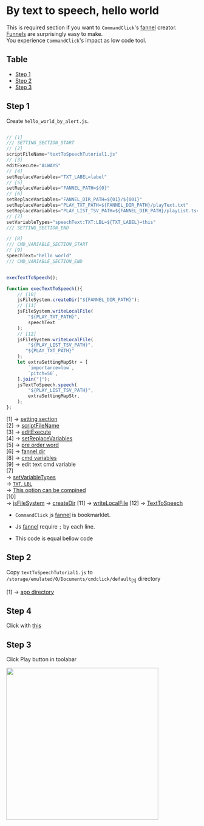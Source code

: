 # By text to speech, hello world

This is required section if you want to `CommandClick`'s [fannel](https://github.com/puutaro/commandclick-repository/blob/master/README.md#commandclick-repository) creator.    
[Funnels](https://github.com/puutaro/commandclick-repository/blob/master/README.md#commandclick-repository) are surprisingly easy to make.  
You experience `CommandClick`'s impact as low code tool.  


Table
-----------------

* [Step 1](#step-1)
* [Step 2](#step-2)
* [Step 3](#step-3)

## Step 1

Create `hello_world_by_alert.js`.  

```js.js

// [1]
/// SETTING_SECTION_START
// [2]
scriptFileName="textToSpeechTutorial1.js"
// [3]
editExecute="ALWAYS"
// [4]
setReplaceVariables="TXT_LABEL=label"
// [5]
setReplaceVariables="FANNEL_PATH=${0}"
// [6]
setReplaceVariables="FANNEL_DIR_PATH=${01}/${001}"
setReplaceVariables="PLAY_TXT_PATH=${FANNEL_DIR_PATH}/playText.txt"
setReplaceVariables="PLAY_LIST_TSV_PATH=${FANNEL_DIR_PATH}/playList.tsv"
// [7]
setVariableTypes="speechText:TXT:LBL=${TXT_LABEL}=this" 
/// SETTING_SECTION_END

// [8]
/// CMD_VARIABLE_SECTION_START
// [9]
speechText="hello world"
/// CMD_VARIABLE_SECTION_END


execTextToSpeech();

function execTextToSpeech(){
    // [10]
    jsFileSystem.createDir("${FANNEL_DIR_PATH}");
    // [11]
    jsFileSystem.writeLocalFile(
        "${PLAY_TXT_PATH}",
        speechText
    );
    // [12]
    jsFileSystem.writeLocalFile(
        "${PLAY_LIST_TSV_PATH}",
       "${PLAY_TXT_PATH}"
    );
    let extraSettingMapStr = [
        `importance=low`,
        `pitch=50`,
    ].join("|");
    jsTextToSpeech.speech(
        "${PLAY_LIST_TSV_PATH}",
        extraSettingMapStr,
    );
};

```


[1] -> [setting section](https://github.com/puutaro/CommandClick/blob/master/md/developer/setting_variables.md#scriptfilename)  
[2] -> [scriptFileName](https://github.com/puutaro/CommandClick/blob/master/md/developer/setting_variables.md#scriptfilename)  
[3] -> [editExecute](https://github.com/puutaro/CommandClick/blob/master/md/developer/setting_variables.md#editexecute)  
[4] -> [setReplaceVariables](https://github.com/puutaro/CommandClick/blob/master/md/developer/set_replace_variables.md#overview)  
[5] -> [pre order word](https://github.com/puutaro/CommandClick/blob/master/md/developer/js_pre_reserved_word.md)  
[6]
-> [fannel dir](https://github.com/puutaro/CommandClick/blob/master/md/developer/directory_structure.md#fannel_dir)  
[8] -> [cmd variables](https://github.com/puutaro/CommandClick/blob/master/DEVELOPER.md#cmd-variables)  
[9] -> edit text cmd variable  
[7]  
-> [setVariableTypes](https://github.com/puutaro/CommandClick/blob/master/md/developer/set_variable_types.md#overview)  
-> [`TXT`, `LBL`](https://github.com/puutaro/CommandClick/blob/master/md/developer/set_variable_types.md#setvariabletypes-options-table)  
-> [This option can be compined](https://github.com/puutaro/CommandClick/blob/master/md/developer/set_variable_types.md#this-option-can-be-combined)  
[10]  
-> [jsFileSystem](https://github.com/puutaro/CommandClick/blob/master/md/developer/js_interface/jsFileSystem.md)
-> [createDir](https://github.com/puutaro/CommandClick/blob/master/md/developer/js_interface/functions/JsFileStystem/createDir.md)
[11]
-> [writeLocalFile](https://github.com/puutaro/CommandClick/blob/master/md/developer/js_interface/functions/JsFileStystem/writeLocalFile.md)
[12]
-> [TextToSpeech](https://github.com/puutaro/CommandClick/blob/master/md/developer/js_interface/functions/JsTextToSpeech/speech.md)

- `CommandClick` js [fannel](https://github.com/puutaro/commandclick-repository/blob/master/README.md#commandclick-repository) is bookmarklet.  

- Js [fannel](https://github.com/puutaro/commandclick-repository/blob/master/README.md#commandclick-repository) require `;` by each line. 

- This code is equal bellow code


## Step 2

Copy `textToSpeechTutorial1.js` to `/storage/emulated/0/Documents/cmdclick/default`<sub>[1]</sub> directory 

[1] -> [app directory](https://github.com/puutaro/CommandClick/blob/master/md/developer/glossary.md#app-directory)

## Step 4

Click with [this](https://github.com/puutaro/CommandClick/blob/master/USAGE.md#run)  

## Step 3

Click Play button in toolabar

<img src="https://github.com/puutaro/CommandClick/assets/55217593/d932c31b-0987-429a-a5dc-59f2e65cad41" width="400">  
